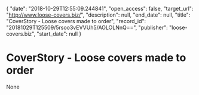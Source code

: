 {
  "date": "2018-10-29T12:55:09.244841", 
  "open_access": false, 
  "target_url": "http://www.loose-covers.biz/", 
  "description": null, 
  "end_date": null, 
  "title": "CoverStory - Loose covers made to order", 
  "record_id": "20181029T125509/5rsoo3vEVVUh5/AOLOLNnQ==", 
  "publisher": "loose-covers.biz", 
  "start_date": null
}

# CoverStory - Loose covers made to order

None